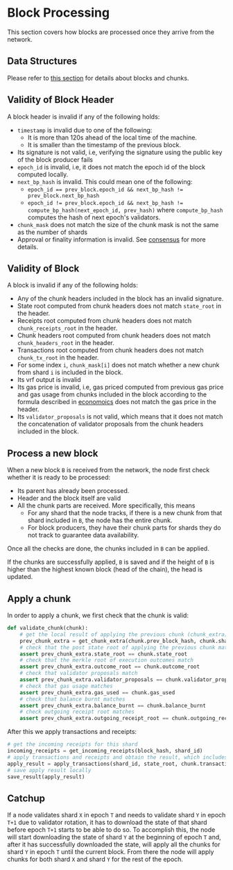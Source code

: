 # Block Processing

This section covers how blocks are processed once they arrive from the network.

## Data Structures

Please refer to [this section](../DataStructures/Block.md) for details about blocks and chunks.

## Validity of Block Header

A block header is invalid if any of the following holds:
 - `timestamp` is invalid due to one of the following:
   - It is more than 120s ahead of the local time of the machine.
   - It is smaller than the timestamp of the previous block.
 - Its signature is not valid, i.e, verifying the signature using the public key of the block producer fails
 - `epoch_id` is invalid, i.e, it does not match the epoch id of the block computed locally.
 - `next_bp_hash` is invalid. This could mean one of the following:
   - `epoch_id == prev_block.epoch_id && next_bp_hash != prev_block.next_bp_hash`
   - `epoch_id != prev_block.epoch_id && next_bp_hash != compute_bp_hash(next_epoch_id, prev_hash)` where `compute_bp_hash` computes the hash of next epoch's validators.
 - `chunk_mask` does not match the size of the chunk mask is not the same as the number of shards
 - Approval or finality information is invalid. See [consensus](Consensus.md) for more details.


## Validity of Block

A block is invalid if any of the following holds:
 - Any of the chunk headers included in the block has an invalid signature.
 - State root computed from chunk headers does not match `state_root` in the header.
 - Receipts root computed from chunk headers does not match `chunk_receipts_root` in the header.
 - Chunk headers root computed from chunk headers does not match `chunk_headers_root` in the header.
 - Transactions root computed from chunk headers does not match `chunk_tx_root` in the header.
 - For some index `i`, `chunk_mask[i]` does not match whether a new chunk from shard `i` is included in the block.
 - Its vrf output is invalid
 - Its gas price is invalid, i.e, gas priced computed from previous gas price and gas usage from chunks included in the block according to the formula described in [economoics](../Economics/README.md) does not match the gas price in the header.
 - Its `validator_proposals` is not valid, which means that it does not match the concatenation of validator proposals from the chunk headers included in the block. 

## Process a new block

When a new block `B` is received from the network, the node first check whether it is ready to be processed:
- Its parent has already been processed.
- Header and the block itself are valid
- All the chunk parts are received. More specifically, this means
  - For any shard that the node tracks, if there is a new chunk from that shard included in `B`, the node has the entire chunk.
  - For block producers, they have their chunk parts for shards they do not track to guarantee data availability.
  
Once all the checks are done, the chunks included in `B` can be applied.

If the chunks are successfully applied, `B` is saved and if the height of `B` is higher than the highest known block (head of the chain),
the head is updated.

## Apply a chunk

In order to apply a chunk, we first check that the chunk is valid:

```python
def validate_chunk(chunk):
    # get the local result of applying the previous chunk (chunk_extra)
    prev_chunk_extra = get_chunk_extra(chunk.prev_block_hash, chunk.shard_id)
    # check that the post state root of applying the previous chunk matches the prev state root in the current chunk
    assert prev_chunk_extra.state_root == chunk.state_root
    # check that the merkle root of execution outcomes match
    assert prev_chunk_extra.outcome_root == chunk.outcome_root
    # check that validator proposals match
    assert prev_chunk_extra.validator_proposals == chunk.validator_proposals
    # check that gas usage matches
    assert prev_chunk_extra.gas_used == chunk.gas_used
    # check that balance burnt matches
    assert prev_chunk_extra.balance_burnt == chunk.balance_burnt
    # check outgoing receipt root matches
    assert prev_chunk_extra.outgoing_receipt_root == chunk.outgoing_receipt_root
```

After this we apply transactions and receipts:

```python
# get the incoming receipts for this shard
incoming_receipts = get_incoming_receipts(block_hash, shard_id)
# apply transactions and receipts and obtain the result, which includes state changes and execution outcomes
apply_result = apply_transactions(shard_id, state_root, chunk.transactions, incoming_receipts, other_block_info)
# save apply result locally
save_result(apply_result)
```

## Catchup

If a node validates shard `X` in epoch `T` and needs to validate shard `Y` in epoch `T+1` due to validator rotation, it has to download the state of that shard before epoch `T+1` starts to be able to do so.
To accomplish this, the node will start downloading the state of shard `Y` at the beginning of epoch `T` and, after it has successfully downloaded the state, will apply all the chunks for shard `Y` in epoch `T` until the current block.
From there the node will apply chunks for both shard `X` and shard `Y` for the rest of the epoch.

